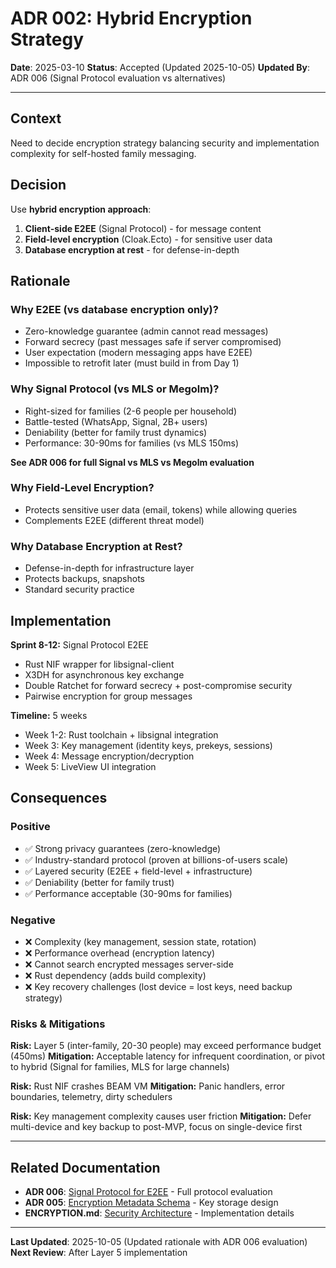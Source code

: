 # ADR 002: Hybrid Encryption Strategy

**Date**: 2025-03-10
**Status**: Accepted (Updated 2025-10-05)
**Updated By**: ADR 006 (Signal Protocol evaluation vs alternatives)

---

## Context

Need to decide encryption strategy balancing security and implementation complexity for self-hosted family messaging.

## Decision

Use **hybrid encryption approach**:
1. **Client-side E2EE** (Signal Protocol) - for message content
2. **Field-level encryption** (Cloak.Ecto) - for sensitive user data
3. **Database encryption at rest** - for defense-in-depth

## Rationale

### Why E2EE (vs database encryption only)?
- Zero-knowledge guarantee (admin cannot read messages)
- Forward secrecy (past messages safe if server compromised)
- User expectation (modern messaging apps have E2EE)
- Impossible to retrofit later (must build in from Day 1)

### Why Signal Protocol (vs MLS or Megolm)?
- Right-sized for families (2-6 people per household)
- Battle-tested (WhatsApp, Signal, 2B+ users)
- Deniability (better for family trust dynamics)
- Performance: 30-90ms for families (vs MLS 150ms)

**See ADR 006 for full Signal vs MLS vs Megolm evaluation**

### Why Field-Level Encryption?
- Protects sensitive user data (email, tokens) while allowing queries
- Complements E2EE (different threat model)

### Why Database Encryption at Rest?
- Defense-in-depth for infrastructure layer
- Protects backups, snapshots
- Standard security practice

## Implementation

**Sprint 8-12:** Signal Protocol E2EE
- Rust NIF wrapper for libsignal-client
- X3DH for asynchronous key exchange
- Double Ratchet for forward secrecy + post-compromise security
- Pairwise encryption for group messages

**Timeline:** 5 weeks
- Week 1-2: Rust toolchain + libsignal integration
- Week 3: Key management (identity keys, prekeys, sessions)
- Week 4: Message encryption/decryption
- Week 5: LiveView UI integration

## Consequences

### Positive
- ✅ Strong privacy guarantees (zero-knowledge)
- ✅ Industry-standard protocol (proven at billions-of-users scale)
- ✅ Layered security (E2EE + field-level + infrastructure)
- ✅ Deniability (better for family trust)
- ✅ Performance acceptable (30-90ms for families)

### Negative
- ❌ Complexity (key management, session state, rotation)
- ❌ Performance overhead (encryption latency)
- ❌ Cannot search encrypted messages server-side
- ❌ Rust dependency (adds build complexity)
- ❌ Key recovery challenges (lost device = lost keys, need backup strategy)

### Risks & Mitigations

**Risk:** Layer 5 (inter-family, 20-30 people) may exceed performance budget (450ms)
**Mitigation:** Acceptable latency for infrequent coordination, or pivot to hybrid (Signal for families, MLS for large channels)

**Risk:** Rust NIF crashes BEAM VM
**Mitigation:** Panic handlers, error boundaries, telemetry, dirty schedulers

**Risk:** Key management complexity causes user friction
**Mitigation:** Defer multi-device and key backup to post-MVP, focus on single-device first

---

## Related Documentation

- **ADR 006**: [Signal Protocol for E2EE](006-signal-protocol-for-e2ee.md) - Full protocol evaluation
- **ADR 005**: [Encryption Metadata Schema](005-encryption-metadata-schema.md) - Key storage design
- **ENCRYPTION.md**: [Security Architecture](../ENCRYPTION.md) - Implementation details

---

**Last Updated**: 2025-10-05 (Updated rationale with ADR 006 evaluation)
**Next Review**: After Layer 5 implementation
